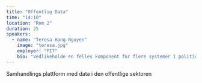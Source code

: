 ```yaml
---
title: "Offentlig Data"
time: "14:10"
location: "Rom 2"
duration: 25
speakers:
  - name: "Teresa Hang Nguyen"
    image: "teresa.jpg"
    employer: "PIT"
    bio: "Vedlikeholde en felles komponent for flere systemer i politiet"
---
```


Samhandlings plattform med data i den offentlige sektoren
